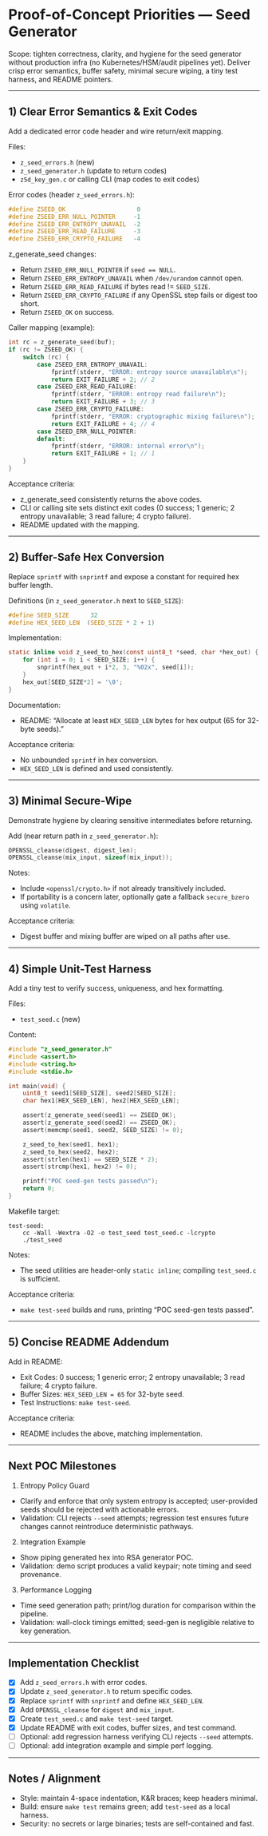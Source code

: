# Proof-of-Concept Priorities — Seed Generator

Scope: tighten correctness, clarity, and hygiene for the seed generator without production infra (no Kubernetes/HSM/audit pipelines yet). Deliver crisp error semantics, buffer safety, minimal secure wiping, a tiny test harness, and README pointers.

---

## 1) Clear Error Semantics & Exit Codes

Add a dedicated error code header and wire return/exit mapping.

Files:
- `z_seed_errors.h` (new)
- `z_seed_generator.h` (update to return codes)
- `z5d_key_gen.c` or calling CLI (map codes to exit codes)

Error codes (header `z_seed_errors.h`):

```c
#define ZSEED_OK                    0
#define ZSEED_ERR_NULL_POINTER     -1
#define ZSEED_ERR_ENTROPY_UNAVAIL  -2
#define ZSEED_ERR_READ_FAILURE     -3
#define ZSEED_ERR_CRYPTO_FAILURE   -4
```

z_generate_seed changes:
- Return `ZSEED_ERR_NULL_POINTER` if `seed == NULL`.
- Return `ZSEED_ERR_ENTROPY_UNAVAIL` when `/dev/urandom` cannot open.
- Return `ZSEED_ERR_READ_FAILURE` if bytes read != `SEED_SIZE`.
- Return `ZSEED_ERR_CRYPTO_FAILURE` if any OpenSSL step fails or digest too short.
- Return `ZSEED_OK` on success.

Caller mapping (example):

```c
int rc = z_generate_seed(buf);
if (rc != ZSEED_OK) {
    switch (rc) {
        case ZSEED_ERR_ENTROPY_UNAVAIL:
            fprintf(stderr, "ERROR: entropy source unavailable\n");
            return EXIT_FAILURE + 2; // 2
        case ZSEED_ERR_READ_FAILURE:
            fprintf(stderr, "ERROR: entropy read failure\n");
            return EXIT_FAILURE + 3; // 3
        case ZSEED_ERR_CRYPTO_FAILURE:
            fprintf(stderr, "ERROR: cryptographic mixing failure\n");
            return EXIT_FAILURE + 4; // 4
        case ZSEED_ERR_NULL_POINTER:
        default:
            fprintf(stderr, "ERROR: internal error\n");
            return EXIT_FAILURE + 1; // 1
    }
}
```

Acceptance criteria:
- z_generate_seed consistently returns the above codes.
- CLI or calling site sets distinct exit codes (0 success; 1 generic; 2 entropy unavailable; 3 read failure; 4 crypto failure).
- README updated with the mapping.

---

## 2) Buffer-Safe Hex Conversion

Replace `sprintf` with `snprintf` and expose a constant for required hex buffer length.

Definitions (in `z_seed_generator.h` next to `SEED_SIZE`):

```c
#define SEED_SIZE      32
#define HEX_SEED_LEN  (SEED_SIZE * 2 + 1)
```

Implementation:

```c
static inline void z_seed_to_hex(const uint8_t *seed, char *hex_out) {
    for (int i = 0; i < SEED_SIZE; i++) {
        snprintf(hex_out + i*2, 3, "%02x", seed[i]);
    }
    hex_out[SEED_SIZE*2] = '\0';
}
```

Documentation:
- README: “Allocate at least `HEX_SEED_LEN` bytes for hex output (65 for 32-byte seeds).”

Acceptance criteria:
- No unbounded `sprintf` in hex conversion.
- `HEX_SEED_LEN` is defined and used consistently.

---

## 3) Minimal Secure-Wipe

Demonstrate hygiene by clearing sensitive intermediates before returning.

Add (near return path in `z_seed_generator.h`):

```c
OPENSSL_cleanse(digest, digest_len);
OPENSSL_cleanse(mix_input, sizeof(mix_input));
```

Notes:
- Include `<openssl/crypto.h>` if not already transitively included.
- If portability is a concern later, optionally gate a fallback `secure_bzero` using `volatile`.

Acceptance criteria:
- Digest buffer and mixing buffer are wiped on all paths after use.

---

## 4) Simple Unit-Test Harness

Add a tiny test to verify success, uniqueness, and hex formatting.

Files:
- `test_seed.c` (new)

Content:

```c
#include "z_seed_generator.h"
#include <assert.h>
#include <string.h>
#include <stdio.h>

int main(void) {
    uint8_t seed1[SEED_SIZE], seed2[SEED_SIZE];
    char hex1[HEX_SEED_LEN], hex2[HEX_SEED_LEN];

    assert(z_generate_seed(seed1) == ZSEED_OK);
    assert(z_generate_seed(seed2) == ZSEED_OK);
    assert(memcmp(seed1, seed2, SEED_SIZE) != 0);

    z_seed_to_hex(seed1, hex1);
    z_seed_to_hex(seed2, hex2);
    assert(strlen(hex1) == SEED_SIZE * 2);
    assert(strcmp(hex1, hex2) != 0);

    printf("POC seed-gen tests passed\n");
    return 0;
}
```

Makefile target:

```make
test-seed:
	cc -Wall -Wextra -O2 -o test_seed test_seed.c -lcrypto
	./test_seed
```

Notes:
- The seed utilities are header-only `static inline`; compiling `test_seed.c` is sufficient.

Acceptance criteria:
- `make test-seed` builds and runs, printing “POC seed-gen tests passed”.

---

## 5) Concise README Addendum

Add in README:
- Exit Codes: 0 success; 1 generic error; 2 entropy unavailable; 3 read failure; 4 crypto failure.
- Buffer Sizes: `HEX_SEED_LEN = 65` for 32-byte seed.
- Test Instructions: `make test-seed`.

Acceptance criteria:
- README includes the above, matching implementation.

---

## Next POC Milestones

1) Entropy Policy Guard
- Clarify and enforce that only system entropy is accepted; user-provided seeds should be rejected with actionable errors.
- Validation: CLI rejects `--seed` attempts; regression test ensures future changes cannot reintroduce deterministic pathways.

2) Integration Example
- Show piping generated hex into RSA generator POC.
- Validation: demo script produces a valid keypair; note timing and seed provenance.

3) Performance Logging
- Time seed generation path; print/log duration for comparison within the pipeline.
- Validation: wall-clock timings emitted; seed-gen is negligible relative to key generation.

---

## Implementation Checklist

- [x] Add `z_seed_errors.h` with error codes.
- [x] Update `z_seed_generator.h` to return specific codes.
- [x] Replace `sprintf` with `snprintf` and define `HEX_SEED_LEN`.
- [x] Add `OPENSSL_cleanse` for `digest` and `mix_input`.
- [x] Create `test_seed.c` and `make test-seed` target.
- [x] Update README with exit codes, buffer sizes, and test command.
- [ ] Optional: add regression harness verifying CLI rejects `--seed` attempts.
- [ ] Optional: add integration example and simple perf logging.

---

## Notes / Alignment

- Style: maintain 4-space indentation, K&R braces; keep headers minimal.
- Build: ensure `make test` remains green; add `test-seed` as a local harness.
- Security: no secrets or large binaries; tests are self-contained and fast.
